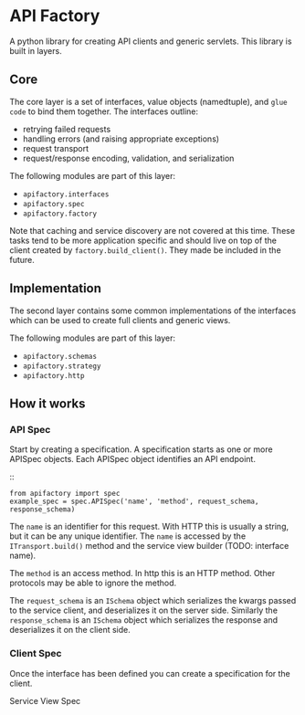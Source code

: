API Factory
===========

A python library for creating API clients and generic servlets. This library
is built in layers.

Core
----
The core layer is a set of interfaces, value objects (namedtuple), and
`glue code` to bind them together. The interfaces outline:

* retrying failed requests
* handling errors (and raising appropriate exceptions)
* request transport
* request/response encoding, validation, and serialization

The following modules are part of this layer:

* ``apifactory.interfaces``
* ``apifactory.spec``
* ``apifactory.factory``

Note that caching and service discovery are not covered at this time. These
tasks tend to be more application specific and should live on top of the client
created by ``factory.build_client()``. They made be included in the future.


Implementation
--------------
The second layer contains some common implementations of the interfaces which
can be used to create full clients and generic views.

The following modules are part of this layer:

* ``apifactory.schemas``
* ``apifactory.strategy``
* ``apifactory.http``


How it works
------------

### API Spec

Start by creating a specification. A specification starts as one or more APISpec
objects. Each APISpec object identifies an API endpoint.

::

    from apifactory import spec
    example_spec = spec.APISpec('name', 'method', request_schema, response_schema)

The ``name`` is an identifier for this request. With HTTP this is usually a
string, but it can be any unique identifier. The ``name`` is accessed by the
``ITransport.build()`` method and the service view builder (TODO: interface name).

The ``method`` is an access method. In http this is an HTTP method. Other
protocols may be able to ignore the method.

The ``request_schema`` is an ``ISchema`` object which serializes the kwargs
passed to the service client, and deserializes it on the server side. Similarly
the ``response_schema`` is an ``ISchema`` object which serializes the response
and deserializes it on the client side.


### Client Spec

Once the interface has been defined you can create a specification for the
client.


Service View Spec
~~~~~~~~~~~~~~~~~
